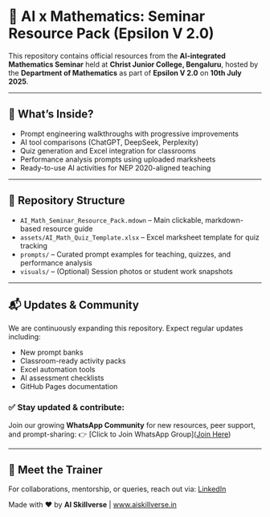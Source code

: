 # 🤖 AI x Mathematics: Seminar Resource Pack (Epsilon V 2.0)

This repository contains official resources from the **AI-integrated Mathematics Seminar** held at **Christ Junior College, Bengaluru**, hosted by the **Department of Mathematics** as part of **Epsilon V 2.0** on **10th July 2025**.

---

## 🧠 What’s Inside?

- Prompt engineering walkthroughs with progressive improvements
- AI tool comparisons (ChatGPT, DeepSeek, Perplexity)
- Quiz generation and Excel integration for classrooms
- Performance analysis prompts using uploaded marksheets
- Ready-to-use AI activities for NEP 2020-aligned teaching

---

## 📂 Repository Structure

- `AI_Math_Seminar_Resource_Pack.mdown` – Main clickable, markdown-based resource guide
- `assets/AI_Math_Quiz_Template.xlsx` – Excel marksheet template for quiz tracking
- `prompts/` – Curated prompt examples for teaching, quizzes, and performance analysis
- `visuals/` – (Optional) Session photos or student work snapshots

---

## 📬 Updates & Community

We are continuously expanding this repository. Expect regular updates including:

- New prompt banks
- Classroom-ready activity packs
- Excel automation tools
- AI assessment checklists
- GitHub Pages documentation

### ✅ Stay updated & contribute:
Join our growing **WhatsApp Community** for new resources, peer support, and prompt-sharing:
👉 [Click to Join WhatsApp Group]([Join Here](https://chat.whatsapp.com/ITefoASm1lI7PEogOO4uH5?mode=r_c))

---


## 🔗 Meet the Trainer

For collaborations, mentorship, or queries, reach out via:
[LinkedIn](https://www.linkedin.com/in/meetoaz-bhardwaj-0bb5762a7?lipi=urn%3Ali%3Apage%3Ad_flagship3_profile_view_base_contact_details%3Bo5oURQP1T1eZ%2FlgTU2RCEQ%3D%3D)


Made with ❤️ by **AI Skillverse** | www.aiskillverse.in
